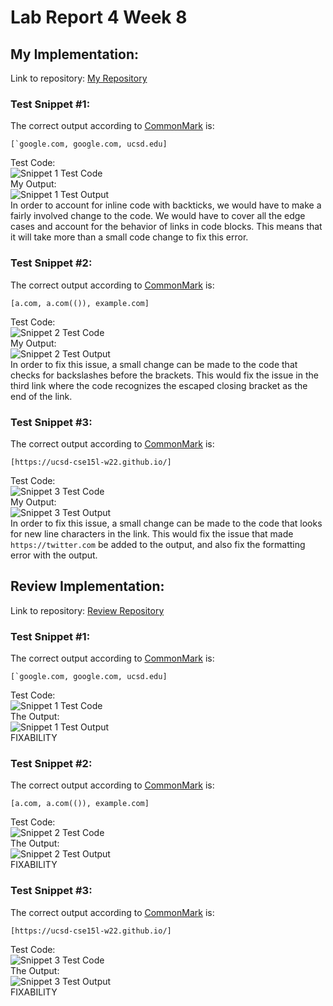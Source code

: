 # Lab Report 4 Week 8  

## My Implementation:  
Link to repository: [My Repository](https://github.com/arjunghoshal/markdown-parse)  
  
### Test Snippet #1:  
The correct output according to [CommonMark](https://spec.commonmark.org/dingus/) is:  
```  
[`google.com, google.com, ucsd.edu]  
```  
Test Code:  
![Snippet 1 Test Code](/cse15l-lab-reports/images/lab-report-4-test-code-1-1.PNG)  
My Output:  
![Snippet 1 Test Output](/cse15l-lab-reports/images/lab-report-4-test-output-1-1.PNG)  
In order to account for inline code with backticks, we would have to make a fairly involved change to the code. We would have to cover all the edge cases and account for the behavior of links in code blocks. This means that it will take more than a small code change to fix this error.  
  
### Test Snippet #2:  
The correct output according to [CommonMark](https://spec.commonmark.org/dingus/) is:  
```  
[a.com, a.com(()), example.com]  
```  
Test Code:  
![Snippet 2 Test Code](/cse15l-lab-reports/images/lab-report-4-test-code-1-2.PNG)  
My Output:  
![Snippet 2 Test Output](/cse15l-lab-reports/images/lab-report-4-test-output-1-2.PNG)  
In order to fix this issue, a small change can be made to the code that checks for backslashes before the brackets. This would fix the issue in the third link where the code recognizes the escaped closing bracket as the end of the link.
  
### Test Snippet #3:  
The correct output according to [CommonMark](https://spec.commonmark.org/dingus/) is:  
```  
[https://ucsd-cse15l-w22.github.io/]  
```  
Test Code:  
![Snippet 3 Test Code](/cse15l-lab-reports/images/lab-report-4-test-code-1-3.PNG)  
My Output:  
![Snippet 3 Test Output](/cse15l-lab-reports/images/lab-report-4-test-output-1-3.PNG)  
In order to fix this issue, a small change can be made to the code that looks for new line characters in the link. This would fix the issue that made `https://twitter.com` be added to the output, and also fix the formatting error with the output.  
  
## Review Implementation:  
Link to repository: [Review Repository](https://github.com/tylercyang/markdown-parse)  
  
### Test Snippet #1:  
The correct output according to [CommonMark](https://spec.commonmark.org/dingus/) is:  
```  
[`google.com, google.com, ucsd.edu]  
```  
Test Code:  
![Snippet 1 Test Code](/cse15l-lab-reports/images/lab-report-4-test-code-2-1.PNG)  
The Output:  
![Snippet 1 Test Output](/cse15l-lab-reports/images/lab-report-4-test-output-2-1.PNG)  
FIXABILITY  
  
### Test Snippet #2:  
The correct output according to [CommonMark](https://spec.commonmark.org/dingus/) is:  
```  
[a.com, a.com(()), example.com]  
```  
Test Code:  
![Snippet 2 Test Code](/cse15l-lab-reports/images/lab-report-4-test-code-2-2.PNG)  
The Output:  
![Snippet 2 Test Output](/cse15l-lab-reports/images/lab-report-4-test-output-2-2.PNG)  
FIXABILITY
  
### Test Snippet #3:  
The correct output according to [CommonMark](https://spec.commonmark.org/dingus/) is:  
```  
[https://ucsd-cse15l-w22.github.io/]  
```  
Test Code:  
![Snippet 3 Test Code](/cse15l-lab-reports/images/lab-report-4-test-code-2-3.PNG)  
The Output:  
![Snippet 3 Test Output](/cse15l-lab-reports/images/lab-report-4-test-output-2-3.PNG)  
FIXABILITY